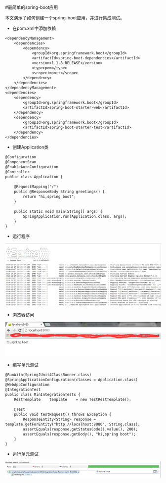 #最简单的spring-boot应用

本文演示了如何创建一个spring-boot应用，并进行集成测试。

*  在pom.xml中添加依赖
```
<dependencyManagement>
	<dependencies>
		<dependency>
			<groupId>org.springframework.boot</groupId>
			<artifactId>spring-boot-dependencies</artifactId>
			<version>1.1.8.RELEASE</version>
			<type>pom</type>
			<scope>import</scope>
		</dependency>
	</dependencies>
</dependencyManagement>
<dependencies>
	<dependency>
		<groupId>org.springframework.boot</groupId>
		<artifactId>spring-boot-starter-web</artifactId>
	</dependency>
	<dependency>
		<groupId>org.springframework.boot</groupId>
		<artifactId>spring-boot-starter-test</artifactId>
	</dependency>
</dependencies>
```

*  创建Application类
```
@Configuration
@ComponentScan
@EnableAutoConfiguration
@Controller
public class Application {

	@RequestMapping("/")
	public @ResponseBody String greetings() {
		return "hi,spring boot";
	}

	public static void main(String[] args) {
		SpringApplication.run(Application.class, args);
	}
}
```

*  运行程序

![控制台](../resources/2014-10-27-spring-boot-mini-application/1.jpg)

*  浏览器访问

![控制台](../resources/2014-10-27-spring-boot-mini-application/2.jpg)

*  编写单元测试
```
@RunWith(SpringJUnit4ClassRunner.class)
@SpringApplicationConfiguration(classes = Application.class)
@WebAppConfiguration
@IntegrationTest
public class MinIntegrationTests {
	RestTemplate	template	= new TestRestTemplate();

	@Test
	public void testRequest() throws Exception {
		ResponseEntity<String> response = template.getForEntity("http://localhost:8080", String.class);
		assertEquals(response.getStatusCode().value(), 200);
		assertEquals(response.getBody(), "hi,spring boot");
	}
}
```

*  运行单元测试

![控制台](../resources/2014-10-27-spring-boot-mini-application/3.jpg)